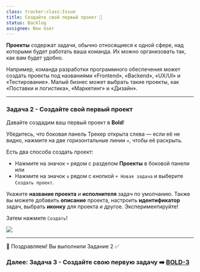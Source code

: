 ```yaml
---
class: tracker:class:Issue
title: Создайте свой первый проект 📌
status: Backlog
assignee: New User
---
```

**Проекты** содержат задачи, обычно относящиеся к одной сфере, над которыми будет работать ваша команда. Их можно организовать так, как вам будет удобно.

Например, команда разработки программного обеспечения может создать проекты под названиями «Frontend», «Backend», «UX/UI» и «Тестирование». Малый бизнес может выбрать такие проекты, как «Поставки и логистика», «Маркетинг» и «Дизайн».

---

### Задача 2 - Создайте свой первый проект

Давайте создадим ваш первый проект в **Bold**!

Убедитесь, что боковая панель Трекер открыта слева  — если её не видно, нажмите на две горизонтальные линии `=`, чтобы её раскрыть.

Есть два способа создать проект:

- Нажмите на значок `+` рядом с разделом **Проекты** в боковой панели или
- Нажмите на значок `∨` рядом с кнопкой `+ Новая задача` и выберите `Создать проект`.

Укажите **название проекта** и **исполнителя** задач по умолчанию. Также вы можете добавить **описание** проекта, настроить **идентификатор** задач, выбрать **иконку** для проекта и другое. Экспериментируйте!

Затем нажмите `Создать`!

![](../files/onboarding-create-project.gif)

---

🎉 Поздравляем! Вы выполнили Задание 2 ✅ 

### Далее: Задача 3 - Создайте свою первую задачу ➡️ [BOLD-3](./3.%20Создайте%20задачу.md)
